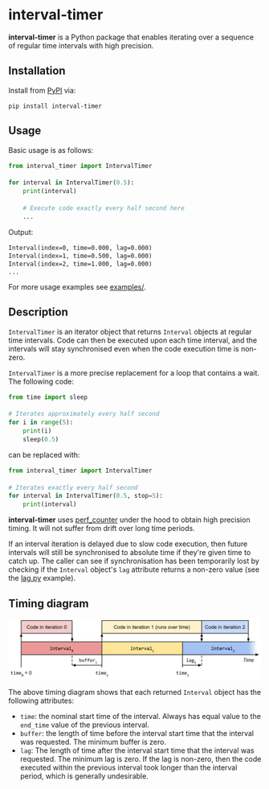 # interval-timer

**interval-timer** is a Python package that enables iterating over a sequence of regular time intervals with high precision.

## Installation

Install from [PyPI](https://pypi.org/project/interval-timer/) via:

```shell
pip install interval-timer
```

## Usage

Basic usage is as follows:

```python
from interval_timer import IntervalTimer

for interval in IntervalTimer(0.5):
    print(interval)
    
    # Execute code exactly every half second here
    ...
```

Output:

```
Interval(index=0, time=0.000, lag=0.000)
Interval(index=1, time=0.500, lag=0.000)
Interval(index=2, time=1.000, lag=0.000)
...
```

For more usage examples see [examples/](examples).

## Description

`IntervalTimer` is an iterator object that returns `Interval` objects at regular time intervals. Code can then be executed upon each time interval, and the intervals will stay synchronised even when the code execution time is non-zero.

`IntervalTimer` is a more precise replacement for a loop that contains a wait. The following code:
    
```python
from time import sleep

# Iterates approximately every half second
for i in range(5):
    print(i)
    sleep(0.5)
```

can be replaced with:

```python
from interval_timer import IntervalTimer

# Iterates exactly every half second
for interval in IntervalTimer(0.5, stop=5):
    print(interval)
```

**interval-timer** uses [perf_counter](https://docs.python.org/3/library/time.html#time.perf_counter) under the hood to obtain high precision timing. It will not suffer from drift over long time periods.

If an interval iteration is delayed due to slow code execution, then future intervals will still be synchronised to absolute time if they're given time to catch up. The caller can see if synchronisation has been temporarily lost by checking if the `Interval` object's `lag` attribute returns a non-zero value (see the [lag.py](examples/lag.py) example).

## Timing diagram

![Timing diagram](timing.svg)

The above timing diagram shows that each returned `Interval` object has the following attributes:
- `time`: the nominal start time of the interval. Always has equal value to the `end_time` value of the previous interval.
- `buffer`: the length of time before the interval start time that the interval was requested. The minimum buffer is zero.
- `lag`: The length of time after the interval start time that the interval was requested. The minimum lag is zero. If the lag is non-zero, then the code executed within the previous interval took longer than the interval period, which is generally undesirable.
